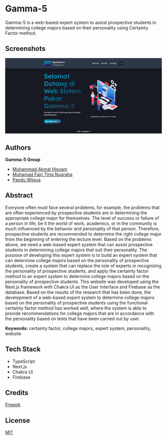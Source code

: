 # Gamma-5

Gamma-5 is a web-based expert system to assist prospective students in determining college majors based on their personality using Certainty Factor method.

## Screenshots

![Screenshot](https://github.com/akmalhisyammm/akmalhisyam.my.id/blob/main/public/projects/previews/gamma-5_preview.png)

## Authors

**Gamma-5 Group**

- [Muhammad Akmal Hisyam](https://www.github.com/akmalhisyammm)
- [Muhamad Fajri Tirta Nugraha](https://github.com/Fajri10-umn)
- [Pandu Wijaya](https://github.com/panduwijaya03)

## Abstract

Everyone often must face several problems, for example, the problems that are often experienced by prospective students are in determining the appropriate college major for themselves. The level of success or failure of a person in life, be it the world of work, academics, or in the community is much influenced by the behavior and personality of that person. Therefore, prospective students are recommended to determine the right college major from the beginning of entering the lecture level. Based on the problems above, we need a web-based expert system that can assist prospective students in determining college majors that suit their personality. The purpose of developing this expert system is to build an expert system that can determine college majors based on the personality of prospective students, create a system that can replace the role of experts in recognizing the personality of prospective students, and apply the certainty factor method to an expert system to determine college majors based on the personality of prospective students. This website was developed using the Next.js framework with Chakra UI as the User Interface and Firebase as the database. Based on the results of the research that has been done, the development of a web-based expert system to determine college majors based on the personality of prospective students using the functional certainty factor method has worked well, where the system is able to provide recommendations for college majors that are in accordance with the personality based on tests that have been carried out by user.

**Keywords:** certainty factor, college majors, expert system, personality, website

## Tech Stack

- TypeScript
- Next.js
- Chakra UI
- Firebase

## Credits

[Freepik](https://www.freepik.com/)

## License

[MIT](./LICENSE)
